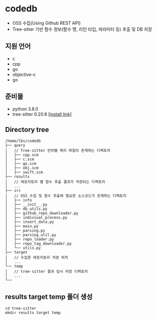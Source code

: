 # codedb
 - OSS 수집(Using Github REST API)
 - Tree-sitter 기반 함수 정보(함수 명, 리턴 타입, 파라미터 등) 추출 및 DB 저장

## 지원 언어
 - c
 - cpp
 - go
 - objective-c
 - go

 ## 준비물
 - python 3.8.0
 - tree-sitter 0.20.8 [[install link]](https://github.com/leebs0521/tree-sitter)


 ## Directory tree
 ```shell
 /home/lbs/codedb
├── query
│   // Tree-sitter 언어별 쿼리 파일이 존재하는 디렉토리
│   ├── cpp.scm
│   ├── c.scm
│   ├── go.scm
│   ├── obj.scm
│   ├── swift.scm
├── results
│   // 레포지토리 별 함수 추출 결과가 저장되는 디렉토리
│	...
├── src
│   // OSS 수집 및 함수 추출에 필요한 소스코드가 존재하는 디렉토리
│   ├── info
│   ├── __init__.py
│   ├── db_utils.py
│   ├── github_repo_downloader.py
│   ├── indiviual_process.py
│   ├── insert_data.py
│   ├── main.py
│   ├── parsing.py
│   ├── parsing_util.py
│   ├── repo_loader.py
│   ├── repo_tag_downloader.py
│   └── utils.py
├── target
│   // 수집한 레포지토리 저장 위치
│   ...
└── temp
│   // tree-sitter 결과 임시 저장 디렉토리
│   ...
└──
 ```

## results target temp 폴더 생성
```shell
cd tree-sitter
mkdir results target temp
```